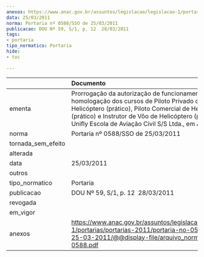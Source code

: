 ```yaml
---
anexos: https://www.anac.gov.br/assuntos/legislacao/legislacao-1/portarias/portarias-2011/portaria-no-0588-sso-de-25-03-2011/@@display-file/arquivo_norma/PA2011-0588.pdf
data: 25/03/2011
norma: Portaria nº 0588/SSO de 25/03/2011
publicacao: DOU Nº 59, S/1, p. 12  28/03/2011
tags:
- portaria
tipo_normatico: Portaria
hide: 
- toc 
 
---
```


|                    | Documento                                                                                                                                                                                                                                                             |
|:-------------------|:----------------------------------------------------------------------------------------------------------------------------------------------------------------------------------------------------------------------------------------------------------------------|
| ementa             | Prorrogação da autorização de funcionamento e da homologação dos cursos de Piloto Privado de Helicóptero (prático), Piloto Comercial de Helicóptero (prático) e Instrutor de Vôo de Helicóptero (prático) da Unifly Escola de Aviação Civil S/S Ltda., em Arujá (SP). |
| norma              | Portaria nº 0588/SSO de 25/03/2011                                                                                                                                                                                                                                    |
| tornada_sem_efeito |                                                                                                                                                                                                                                                                       |
| alterada           |                                                                                                                                                                                                                                                                       |
| data               | 25/03/2011                                                                                                                                                                                                                                                            |
| outros             |                                                                                                                                                                                                                                                                       |
| tipo_normatico     | Portaria                                                                                                                                                                                                                                                              |
| publicacao         | DOU Nº 59, S/1, p. 12  28/03/2011                                                                                                                                                                                                                                     |
| revogada           |                                                                                                                                                                                                                                                                       |
| em_vigor           |                                                                                                                                                                                                                                                                       |
| anexos             | https://www.anac.gov.br/assuntos/legislacao/legislacao-1/portarias/portarias-2011/portaria-no-0588-sso-de-25-03-2011/@@display-file/arquivo_norma/PA2011-0588.pdf                                                                                                     |